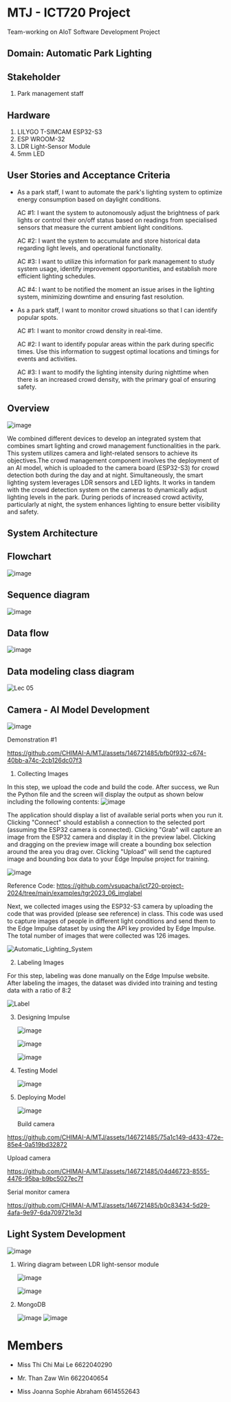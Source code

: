 # MTJ - ICT720 Project
Team-working on AIoT Software Development Project

## Domain: Automatic Park Lighting 
## Stakeholder
1.  Park management staff

## Hardware
1. LILYGO T-SIMCAM ESP32-S3
2. ESP WROOM-32
3. LDR Light-Sensor Module
4. 5mm LED
   
## User Stories and Acceptance Criteria

- As a park staff, I want to automate the park's lighting system to optimize energy consumption based on daylight conditions.

  AC #1: I want the system to autonomously adjust the brightness of park lights or control their on/off status based on readings from specialised sensors that measure the current ambient light conditions.
      
  AC #2: I want the system to accumulate and store historical data regarding light levels, and operational functionality.
      
  AC #3: I want to utilize this information for park management to study system usage, identify improvement opportunities, and establish more efficient lighting schedules.
      
  AC #4: I want to be notified the moment an issue arises in the lighting system, minimizing downtime and ensuring fast resolution.

- As a park staff, I want to monitor crowd situations so that I can identify popular spots.

  AC #1: I want to monitor crowd density in real-time.
      
  AC #2: I want to identify popular areas within the park during specific times. Use this information to suggest optimal locations and timings for events and activities.
      
  AC #3: I want to modify the lighting intensity during nighttime when there is an increased crowd density, with the primary goal of ensuring safety.

## Overview

   ![image](https://github.com/CHIMAI-A/MTJ/assets/146721485/98aab676-9f42-4344-a8dc-64c4f8c607e8)


We combined different devices to develop an integrated system that combines smart lighting and crowd management functionalities in the park. This system utilizes camera and light-related sensors to achieve its objectives.The crowd management component involves the deployment of an AI model, which is uploaded to the camera board (ESP32-S3) for crowd detection both during the day and at night.
Simultaneously, the smart lighting system leverages LDR sensors and LED lights. It works in tandem with the crowd detection system on the cameras to dynamically adjust lighting levels in the park. During periods of increased crowd activity, particularly at night, the system enhances lighting to ensure better visibility and safety.


## System Architecture


## Flowchart
  
  
   ![image](https://github.com/CHIMAI-A/MTJ/assets/146721485/3b3c5f75-3d79-40e5-8893-2ca0cb19aba4)
   

## Sequence diagram


   ![image](https://github.com/CHIMAI-A/MTJ/assets/146721485/84bed13c-472d-4afc-832a-75b39fb2ec28)


## Data flow
  

   ![image](https://github.com/CHIMAI-A/MTJ/assets/146721485/d9ca2f64-d08f-4a67-8715-e5fd4dc98f28)
   

## Data modeling class diagram
  

   ![Lec 05](https://github.com/CHIMAI-A/MTJ/assets/64695311/0abe512b-a569-4724-96e0-c271781d8026)


## Camera - AI Model Development

   ![image](https://github.com/CHIMAI-A/MTJ/assets/146721485/44266252-82f3-4558-834c-a6e03456be87)
   
Demonstration #1

https://github.com/CHIMAI-A/MTJ/assets/146721485/bfb0f932-c674-40bb-a74c-2cb126dc07f3

1. Collecting Images
   
In this step, we upload the code and build the code. After success, we Run the Python file and the screen will display the output as shown below including the following contents:
   ![image](https://github.com/CHIMAI-A/MTJ/assets/146721485/8580a918-6b9d-4c0c-baad-8215121e3b37)

The application should display a list of available serial ports when you run it. Clicking "Connect" should establish a connection to the selected port (assuming the ESP32 camera is connected). Clicking "Grab" will capture an image from the ESP32 camera and display it in the preview label. Clicking and dragging on the preview image will create a bounding box selection around the area you drag over. Clicking "Upload" will send the captured image and bounding box data to your Edge Impulse project for training.

   ![image](https://github.com/CHIMAI-A/MTJ/assets/146721485/59123983-d96f-42a0-9c87-9d7d30a3c509)

Reference Code: https://github.com/vsupacha/ict720-project-2024/tree/main/examples/tgr2023_06_imglabel

Next, we collected images using the ESP32-S3 camera by uploading the code that was provided (please see reference) in class. This code was used to capture images of people in different light conditions and send them to the Edge Impulse dataset by using the API key provided by Edge Impulse. The total number of images that were collected was 126 images.

   ![Automatic_Lighting_System](https://github.com/CHIMAI-A/MTJ/assets/146721485/67474e8e-8608-464c-b022-f4d0641acd6d)

2. Labeling Images

For this step, labeling was done manually on the Edge Impulse website. After labeling the images, the dataset was divided into training and testing data with a ratio of 8:2
   
   ![Label ](https://github.com/CHIMAI-A/MTJ/assets/146721485/c97e7707-e915-4cd4-a49f-6fdb1386567b)

3. Designing Impulse

   ![image](https://github.com/CHIMAI-A/MTJ/assets/146721485/3890bd8d-3d37-453c-a789-4227414ba917)


   ![image](https://github.com/CHIMAI-A/MTJ/assets/146721485/b1e9b5ba-0c6a-4401-b0ca-cd09103020ae)


   ![image](https://github.com/CHIMAI-A/MTJ/assets/146721485/3ecc58ea-c1cb-4395-aeb0-bd52420fff25)


4. Testing Model

   ![image](https://github.com/CHIMAI-A/MTJ/assets/146721485/04624a7e-f843-4fef-9c1c-68f704eecf05)

5. Deploying Model

   ![image](https://github.com/CHIMAI-A/MTJ/assets/146721485/3a7d97fd-4efd-4485-bec1-93412349a166)


   Build camera

https://github.com/CHIMAI-A/MTJ/assets/146721485/75a1c149-d433-472e-85e4-0a519bd32872

   Upload camera

https://github.com/CHIMAI-A/MTJ/assets/146721485/04d46723-8555-4476-95ba-b9bc5027ec7f

   Serial monitor camera

https://github.com/CHIMAI-A/MTJ/assets/146721485/b0c83434-5d29-4afa-9e97-6da709721e3d


## Light System Development 

![image](https://github.com/CHIMAI-A/MTJ/assets/64695311/5b70659b-e8bc-4589-b084-74344eacdd80)

1. Wiring diagram between LDR light-sensor module

   ![image](https://github.com/CHIMAI-A/MTJ/assets/146721485/1b4dbd76-96b0-4f04-b0e7-3c28f0afd3ff)

   ![image](https://github.com/CHIMAI-A/MTJ/assets/146721485/052e62bd-3e14-4e3a-ac7a-1cd2789058fb)

2. MongoDB

   ![image](https://github.com/CHIMAI-A/MTJ/assets/146721485/78de7f32-bf6f-4577-a450-fd84b627a46e)
   ![image](https://github.com/CHIMAI-A/MTJ/assets/146721485/bc359b7e-e3bd-40c4-a61c-c693df5e2e32)


# Members
   - Miss Thi Chi Mai Le 6622040290

   - Mr.  Than Zaw Win 6622040654

   - Miss Joanna Sophie Abraham 6614552643
